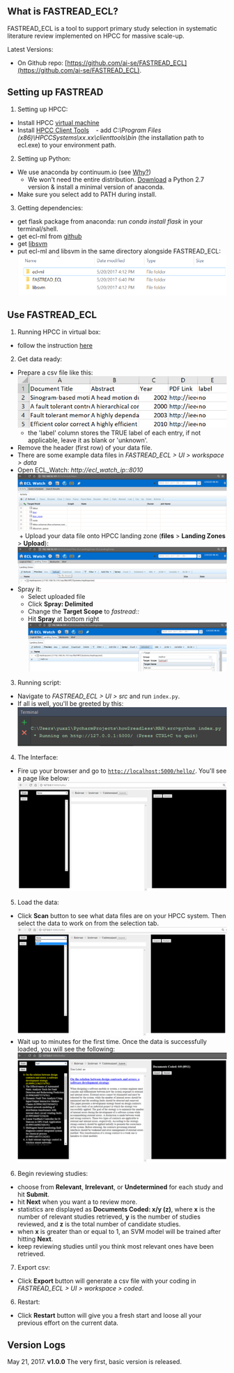 What is FASTREAD_ECL?
-----
FASTREAD_ECL is a tool to support primary study selection in systematic literature review implemented on HPCC for massive scale-up.

Latest Versions:

- On Github repo: [https://github.com/ai-se/FASTREAD_ECL](https://github.com/ai-se/FASTREAD_ECL).

Setting up FASTREAD
-----

1. Setting up HPCC:
  + Install HPCC [virtual machine](https://hpccsystems.com/download/virtual-machine-image)
  + Install [HPCC Client Tools](https://hpccsystems.com/download/developer-tools/client-tools)
    - add *C:\Program Files (x86)\HPCCSystems\xx.xx\clienttools\bin* (the installation path to ecl.exe) to your environment path.

2. Setting up Python:
  + We use anaconda by continuum.io (see [Why?](https://www.continuum.io/why-anaconda))
    - We won't need the entire distribution. [Download](http://conda.pydata.org/miniconda.html) a Python 2.7 version & install a minimal version of anaconda.
  + Make sure you select add to PATH during install.

3. Getting dependencies:
  + get flask package from anaconda: run *conda install flask* in your terminal/shell.
  + get ecl-ml from [github](https://github.com/hpcc-systems/ecl-ml)
  + get [libsvm](https://github.com/cjlin1/libsvm)
  + put ecl-ml and libsvm in the same directory alongside FASTREAD_ECL: ![](https://github.com/ai-se/FASTREAD_ECL/blob/master/tutorials/files.png?raw=yes)


    
Use FASTREAD_ECL
-----
  
1. Running HPCC in virtual box:
  + follow the instruction [here](http://cdn.hpccsystems.com/releases/CE-Candidate-6.2.14/docs/RunningHPCCinaVirtualMachine-6.2.14-1.pdf)
  
2. Get data ready:
  + Prepare a csv file like this:
  ![](https://github.com/ai-se/FASTREAD_ECL/blob/master/tutorials/data.png)
    - the 'label' column stores the TRUE label of each entry, if not applicable, leave it as blank or 'unknown'.
  + Remove the header (first row) of your data file.
  + There are some example data files in *FASTREAD_ECL > UI > workspace > data*
  + Open ECL_Watch: *http://ecl_watch_ip::8010*
  ![](https://github.com/ai-se/FASTREAD_ECL/blob/master/tutorials/watch.png?raw=yes)
  + Upload your data file onto HPCC landing zone (**files** > **Landing Zones** > **Upload**):
  ![](https://github.com/ai-se/FASTREAD_ECL/blob/master/tutorials/upload.png?raw=yes)
  + Spray it:
    - Select uploaded file
    - Click **Spray: Delimited**
    - Change the **Target Scope** to *fastread::*
    - Hit **Spray** at bottom right
  ![](https://github.com/ai-se/FASTREAD_ECL/blob/master/tutorials/spray.png?raw=yes)

3. Running script:
  + Navigate to *FASTREAD_ECL > UI > src* and run `index.py`.
  + If all is well, you'll be greeted by this:
  ![](https://github.com/ai-se/FASTREAD_ECL/blob/master/tutorials/run.png?raw=yes)

4. The Interface:
  + Fire up your browser and go to [`http://localhost:5000/hello/`](http://localhost:5000/hello/). You'll see a page like below:
  ![](https://github.com/ai-se/FASTREAD_ECL/blob/master/tutorials/init.png?raw=yes)
  
5. Load the data:
  + Click **Scan** button to see what data files are on your HPCC system. Then select the data to work on from the selection tab. 
  ![](https://github.com/ai-se/FASTREAD_ECL/blob/master/tutorials/load.png?raw=yes)
  + Wait up to minutes for the first time. Once the data is successfully loaded, you will see the following:
  ![](https://github.com/ai-se/FASTREAD_ECL/blob/master/tutorials/start.png?raw=yes)
  
6. Begin reviewing studies:
  - choose from **Relevant**, **Irrelevant**, or **Undetermined** for each study and hit **Submit**.
  - hit **Next** when you want a to review more.
  - statistics are displayed as **Documents Coded: x/y (z)**, where **x** is the number of relevant studies retrieved, **y** is the number of studies reviewed, and **z** is the total number of candidate studies.
  - when **x** is greater than or equal to 1, an SVM model will be trained after hitting **Next**.
  - keep reviewing studies until you think most relevant ones have been retrieved.  

7. Export csv:
  + Click **Export** button will generate a csv file with your coding in *FASTREAD_ECL > UI > workspace > coded*.

6. Restart:
  + Click **Restart** button will give you a fresh start and loose all your previous effort on the current data.
  
 

  
Version Logs
-----
May 21, 2017. **v1.0.0** The very first, basic version is released.

